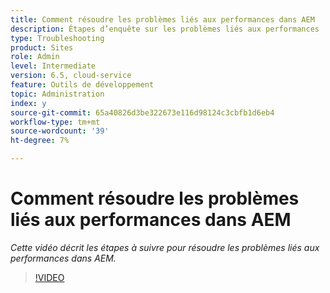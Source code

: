 ```yaml
---
title: Comment résoudre les problèmes liés aux performances dans AEM
description: Étapes d’enquête sur les problèmes liés aux performances
type: Troubleshooting
product: Sites
role: Admin
level: Intermediate
version: 6.5, cloud-service
feature: Outils de développement
topic: Administration
index: y
source-git-commit: 65a40826d3be322673e116d98124c3cbfb1d6eb4
workflow-type: tm+mt
source-wordcount: '39'
ht-degree: 7%

---
```



# Comment résoudre les problèmes liés aux performances dans AEM

*Cette vidéo décrit les étapes à suivre pour résoudre les problèmes liés aux performances dans AEM.*

>[!VIDEO](https://video.tv.adobe.com/v/335472?quality=9&learn=on)